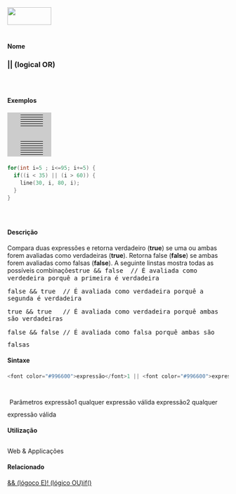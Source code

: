 <img height="40" src="../images/1pix.gif" width="100"/>
<img height="1" src="../images/1pix.gif" width="20"/>
<img height="1" src="../images/1pix.gif" width="555"/>

#### Nome
### || (logical OR)
<img height="25" src="../images/1pix.gif" width="1"/>

#### Exemplos
<img border="0" height="100" src="media/logicalOR.gif" width="100"/>

```pde
for(int i=5 ; i<=95; i+=5) { 
  if((i < 35) || (i > 60)) { 
    line(30, i, 80, i); 
  } 
} 

```
<img height="25" src="../images/1pix.gif" width="1"/>

#### Descrição
Compara duas expressões e retorna verdadeiro (**true**) se uma ou ambas forem avaliadas como verdadeiras (**true**). Retorna false (**false**) se ambas forem avaliadas como falsas (**false**). A seguinte linstas mostra todas as possíveis combinações<tt>true &amp;&amp; false    // É avaliada como verdedeira porquê a primeira é verdadeira

false &amp;&amp; true    // É avaliada como verdadeira porquê a segunda é verdadeira

true &amp;&amp; true   // É avaliada como verdadeira porquê ambas são verdadeiras

false &amp;&amp; false  // É avaliada como falsa porquê ambas são falsas</tt><tt></tt>
<img height="25" src="../images/1pix.gif" width="1"/>

#### Sintaxe
```pde
<font color="#996600">expressão</font>1 || <font color="#996600">expressão</font>
            
```
<img height="25" src="../images/1pix.gif" width="1"/>
Parâmetros
expressão1
qualquer expressão válida
expressão2
qualquer expressão válida
<img height="25" src="../images/1pix.gif" width="1"/>

#### Utilização

	
Web & Applicações
<img height="25" src="../images/1pix.gif" width="1"/>

#### Relacionado
[&& (lógoco E)]()[! (lógico OU)](logicalNOT)[if()](if_)
